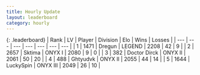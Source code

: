 ```yaml
---
title: Hourly Update
layout: leaderboard
category: hourly
---
```


{: .leaderboard}
| Rank | LV | Player | Division | Elo | Wins | Losses |
| --- | --- | --- | --- | --- | --- | --- |
| <span data-change="0">1</span> | 1471 | <span title="ID: 337810">Dregun</span> | LEGEND | <span data-change="0">2208</span> | <span data-change="0">42</span> | <span data-change="0">9</span> |
| <span data-change="0">2</span> | 2657 | <span title="ID: 353063">Sktima</span> | ONYX I | <span data-change="0">2080</span> | <span data-change="0">9</span> | <span data-change="0">0</span> |
| <span data-change="0">3</span> | 382 | <span title="ID: 67210">Doctor Dirck</span> | ONYX II | <span data-change="1">2061</span> | <span data-change="5">50</span> | <span data-change="2">20</span> |
| <span data-change="0">4</span> | 488 | <span title="ID: 300446">Ghtyudvk</span> | ONYX II | <span data-change="5">2055</span> | <span data-change="2">44</span> | <span data-change="1">14</span> |
| <span data-change="0">5</span> | 1644 | <span title="ID: 498412">LuckySpin</span> | ONYX III | <span data-change="0">2049</span> | <span data-change="0">26</span> | <span data-change="0">10</span> |